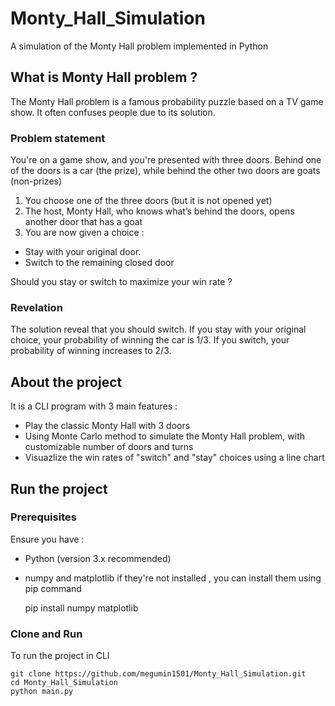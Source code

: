 
# Monty_Hall_Simulation

A simulation of the Monty Hall problem implemented in Python



## What is Monty Hall problem ?
The Monty Hall problem is a famous probability puzzle based on a TV game show. It often confuses people due to its solution.

### Problem statement
You're on a game show, and you're presented with three doors. Behind one of the doors is a car (the prize), while behind the other two doors are goats (non-prizes)

1. You choose one of the three doors (but it is not opened yet)
2. The host, Monty Hall, who knows what’s behind the doors, opens another door that has a goat
3. You are now given a choice : 
+ Stay with your original door.
+ Switch to the remaining closed door

Should you stay or switch to maximize your win rate ? 

### Revelation
The solution reveal that you should switch. If you stay with your original choice, your probability of winning the car is 1/3. If you switch, your probability of winning increases to 2/3.

## About the project
It is a CLI program with 3 main features : 

+ Play the classic Monty Hall with 3 doors
+ Using Monte Carlo method to simulate the Monty Hall problem, with customizable number of doors and turns
+ Visuazlize the win rates of "switch" and "stay" choices using a line chart
## Run the project 
### Prerequisites 
Ensure you have : 
+ Python (version 3.x recommended)
+ numpy and matplotlib 
if they're not installed , you can install them using pip command

    pip install numpy matplotlib
### Clone and Run
To run the project in CLI

    git clone https://github.com/megumin1501/Monty_Hall_Simulation.git
    cd Monty_Hall_Simulation
    python main.py


